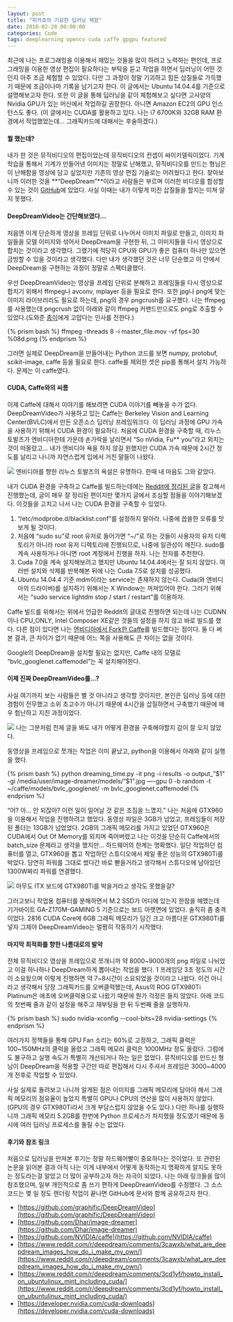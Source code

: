 ```yaml
---
layout: post
title: "피카츄의 기묘한 딥러닝 체험"
date: 2016-02-28 00:00:00
categories: Code
tags: deeplearning opencv cuda caffe gpgpu featured
---
```


최근에 나는 프로그래밍을 이용해서 재밌는 것들을 많이 하려고 노력하는 편인데, 프로그래밍을 이용한 영상 편집이 필요하다는 부탁을 듣고 작업을 하면서 딥러닝이 어떤 것인지 아주 조금 체험할 수 있었다. 다만 그 과정이 정말 기괴하고 힘든 삽질들로 가득했기 때문에 조금이나마 기록을 남기고자 한다. 이 글에서는 Ubuntu 14.04.4를 기준으로 설명해보고자 한다. 또한 이 글을 통해 딥러닝을 같이 체험해보고 싶다면 고사양의 Nvidia GPU가 있는 머신에서 작업하길 권장한다. 아니면 Amazon EC2의 GPU 인스턴스도 좋다. (이 글에서는 CUDA를 활용하고 있다. 나는 i7 6700K와 32GB RAM 환경에서 작업했었는데… 그래픽카드에 대해서는 후술하겠다.)

#### 뭘 했는데?

내가 한 것은 뮤직비디오의 편집이었는데 뮤직비디오의 컨셉이 싸이키델릭이었다. 기계 학습을 통해서 기계가 만들어낸 이미지는 정말로 난해했고, 뮤직비디오를 만드는 형님은 이 난해함을 영상에 담고 싶었지만 기존의 영상 편집 기술로는 어려웠다고 한다. 찾아보니까 이러한 것을 **“DeepDream”**이라고 사람들은 부르며 이러한 비디오를 합성할 수 있는 것이 [GitHub](https://github.com/graphific/DeepDreamVideo)에 있었다. 사실 이때는 내가 이렇게 미친 삽질들을 할지는 미쳐 알지 못했다.

#### DeepDreamVideo는 간단해보였다…

처음엔 이게 단순하게 영상을 프레임 단위로 나누어서 이미지 파일로 만들고, 이미지 파일들을 모델 이미지와 섞어서 DeepDream을 구현한 뒤, 그 이미지들을 다시 영상으로 합치는 것이라고 생각했다. 그랬기에 적당히 CPU와 GPU가 좋은 컴퓨터 하나만 있으면 금방할 수 있을 것이라고 생각했다. 다만 내가 생각했던 것은 너무 단순했고 이 안에서 DeepDream을 구현하는 과정이 정말로 스펙터클했다.

우선 DeepDreamVideo는 영상을 프레임 단위로 분해하고 프레임들을 다시 영상으로 합치기 위해서 ffmpeg나 avconv, mplayer 등을 필요로 한다. 또한 jpg나 png에 맞는 이미지 라이브러리도 필요로 하는데, png의 경우 pngcrush를 요구했다. 나는 ffmpeg를 사용했는데 pngcrush 없이 아래와 같이 ffmpeg 커맨드만으로도 png로 추출할 수 있었다.(도와준 [종이](http://twitter.com/hibiyasleep)에게 고맙다는 인사를 전한다.)

{% prism bash %}
ffmpeg -threads 8 -i master_file.mov -vf fps=30 %08d.png
{% endprism %}

그러면 실제로 DeepDream을 만들어내는 Python 코드를 보면 numpy, protobuf, scikit-image, caffe 등을 필요로 한다. caffe를 제외한 셋은 pip를 통해서 설치 가능하다. 문제는 이 caffe였다.

#### CUDA, Caffe와의 씨름

이제 Caffe에 대해서 이야기를 해보려면 CUDA 이야기를 빼놓을 수가 없다. DeepDreamVideo가 사용하고 있는 Caffe는 Berkeley Vision and Learning Center(BVLC)에서 만든 오픈소스 딥러닝 프레임워크다. 이 딥러닝 과정에 GPU 가속을 사용하기 위해서 CUDA 환경이 필요하다. 처음에 CUDA 환경을 구축할 때, 리누스 토발즈가 엔비디아한테 가운데 손가락을 날리면서 “So nVidia, Fu** you”라고 외치는 것이 떠올랐고… 내가 엔비디아 욕을 하지 않길 원했지만 CUDA 가속 때문에 2시간 정도를 날리고 나니까 자연스럽게 입에서 거친 말들이 나왔다.

![](https://cdn-images-1.medium.com/max/1600/1*tIJf0McU91OAqRQOoRJoWg.jpeg)
<span class="figcaption_hack">엔비디아를 향한 리누스 토발즈의 욕설은 유명하다. 한때 내 마음도 그와 같았다.</span>

내가 CUDA 환경을 구축하고 Caffe를 빌드하는데에는 [Reddit에 정리된 글](https://www.reddit.com/r/deepdream/comments/3cd1yf/howto_install_on_ubuntulinux_mint_including_cuda/)을 참고해서 진행했는데, 글이 매우 잘 정리된 편이지만 몇가지 글에서 조심할 점들을 이야기해보겠다. 이것들을 고치고 나서 나는 CUDA 환경을 구축할 수 있었다.

1.  “/etc/modprobe.d/blacklist.conf”를 설정하지 말아라. 나중에 씁쓸한 오류를 맛보게 될 것이다.
1.  처음에 “sudo su”로 root 유저로 들어가면 “~/”로 하는 것들이 사용자의 유저 디렉토리가 아니라 root 유저 디렉토리에 진행되므로,
나중에 일관성이 깨진다. sudo를 계속 사용하거나 아니면 root 계정에서 진행을 하자. 나는 전자를 추천한다.
1.  Cuda 7.0을 계속 설치해보려고 했지만 Ubuntu 14.04.4에서는 잘 되지 않았다. 여러번 설치와 삭제를 반복해본 뒤에 나는 Cuda
7.5로 설치를 성공했다.
1.  Ubuntu 14.04.4 기준 mdm이라는 service는 존재하지 않는다. Cuda(와 엔비디아의 드라이버)를 설치하기 위해서는 X
Window는 꺼져있어야 한다. 그러기 위해서는 “sudo service lightdm stop / start / restart”를 이용하자.

Caffe 빌드를 위해서는 위에서 언급한 Reddit의 글대로 진행하면 되는데 나는 CUDNN이나 CPU_ONLY, Intel Composer XE같은 것들의 설정을 하지 않고 바로 빌드를 했다. 다른 점이 있다면 나는 [엔비디아에서 Fork한 Caffe](https://github.com/NVIDIA/caffe)를 빌드했다는 점이다. 둘 다 써본 결과, 큰 차이가 없기 때문에 어느
쪽을 사용해도 큰 차이는 없을 것이다.

Google의 DeepDream을 설치할 필요는 없지만, Caffe 내의 모델로 “bvlc_googlenet.caffemodel”는 꼭 설치해야한다.

#### 이제 진짜 DeepDreamVideo를…?

사실 여기까지 보는 사람들은 별 것 아니라고 생각할 것이지만, 본인은 딥러닝 등에 대한 경험이 전무했고 소위 초고수가 아니기 때문에 4시간을 삽질하면서 구축했기 때문에 매우 험난하고 지친 과정이었다.

![](https://cdn-images-1.medium.com/max/1600/1*BtpZhonatJN9AnSxjpssdg.png)
<span class="figcaption_hack">나는 그분처럼 전체 글을 봐도 내가 어떻게 환경을 구축해야할지 감이 잘 오지 않았다.</span>

동영상을 프레임으로 쪼개는 작업은 이미 끝났고, python을 이용해서 아래와 같이 실행을 했다.

{% prism bash %}
python dreaming_time.py -it png -i results -o output_”$1" -gi /media/user/image-dreamer/models/”$1".jpg —-gpu 0 -b random -t ~/caffe/models/bvlc_googlenet/ -m bvlc_googlenet.caffemodel
{% endprism %}

“어? 아… 안 되잖아? 이런 일이 일어날 것 같은 조짐을 느꼈지.” 나는 처음에 GTX960을 이용해서 작업을 진행하려고 했었다. 동영상 파일은 3GB가 넘었고, 프레임들이 저장된 폴더는 13GB가 넘었었다. 2GB의 그래픽 메모리를 가지고 있었던 GTX960은 CUDA에서 Out Of Memory를 외치며 죽어버렸고 나는 이것을 단순히 Caffe에서의 batch_size 문제라고 생각을 했지만… 하드웨어의 한계는 명확했다. 일단 작업하던 컴퓨터를 열고, GTX960을 뽑고 작업하던 스튜디오에서 제일 좋은 성능의 GTX980Ti를 박았다. 당연히 파워를 그대로 썼다간 바로 뻗을거라고 생각해서 스튜디오에 남아있던 1300W짜리 파워를 연결했다.

![](https://cdn-images-1.medium.com/max/1600/1*mik7GgJKDb8N7-JfMHeWew.jpeg)
<span class="figcaption_hack">아무도 ITX 보드에 GTX980Ti를 박을거라고 생각도 못했을걸?</span>

그러고보니 작업용 컴퓨터를 분해하면서 M.2 SSD가 어디에 있는지 한참을 헤맸는데 기가바이트 GA-Z170M-GAMING 5 기준으로는 보드 아랫면에 있었다. 솔직히 좀 충격이었다. 2816 CUDA Core에 6GB 그래픽 메모리가 담긴 크고 아름다운 GTX980Ti를 넣자 그제야 DeepDreamVideo는 멀쩡히 작동하기 시작했다.

#### 마지막 최적화를 향한 나름대로의 발악

전체 뮤직비디오 영상을 프레임으로 쪼개니까 약 8000~9000개의 png 파일로 나뉘었고 이걸 하나하나 DeepDream하게 뽑아내는 작업을 했다. 1 프레임당 3초 정도의 시간이 소요됬으며 이렇게 진행하면 약 7~8시간이 소요되었을 것이라고 나왔다. 이건 아니라고 생각해서 당장 그래픽카드를 오버클럭했는데, Asus의 ROG GTX980Ti Platinum은 애초에 오버클럭용으로 나왔기 때문에 뭔가 걱정은 들지 않았다. 아래 코드의 첫번째 줄과 같이 설정을 해주고 재부팅을 한 뒤 두번째 줄을 실행하자.

{% prism bash %}
sudo nvidia-xconfig --cool-bits=28
nvidia-settings
{% endprism %}

여러가지 정책들을 통해 GPU Fan 소리는 60%로 고정하고, 그래픽 클럭은 100~150MHz의 클럭을 올렸고 그래픽 메모리 클럭은 1000MHz 정도 올렸다. 그럼에도 불구하고 실행 속도가 특별히 개선되거나 하는 일은 없었다. 뮤직비디오를 만드신 형님이 DeepDream을 적용할 구간만 따로 편집해서 다시 주셔서 프레임은 3000~4000개 전후로 작업할 수 있었다.

사실 실제로 돌려보고 나니까 알게된 점은 이미지를 그래픽 메모리에 담아야 해서 그래픽 메모리의 점유율이 높았지 특별히 GPU나 CPU의 연산을 많이 사용하지 않았다. (GPU의 경우 GTX980Ti라서 크게 부담스럽지 않았을 수도 있다.) 다만 하나를 실행하니까 그래픽 메모리 5.2GB를 한번에 Python 프로세스가 차지했을 정도였기 때문에 동시에 여러 딥러닝 프로세스를 돌릴 수는 없었다.

#### 후기와 참조 링크

처음으로 딥러닝을 만져본 후기는 정말 하드웨어빨이 중요하다는 것이었다. 또 관련된 논문을 읽어본 결과 아직 나는 이게 내부에서 어떻게 동작하는지 명확하게 알지도 못하는 정도라는걸 알았고 더 많이 공부하고자 하는 자극이 되었다. 나는 아래 링크들을 많이 참조했으며, 일부 개인적으로 좀 쓰기 편하게 DeepDreamVideo를 수정했다. 그 소스코드는 몇 일 정도 렌더링 작업이 끝나면 GitHub에 문서와 함께 공유하고자 한다.

* [https://github.com/graphific/DeepDreamVideo](https://github.com/graphific/DeepDreamVideo)
* [https://github.com/Dhar/image-dreamer](https://github.com/Dhar/image-dreamer)
* [https://github.com/NVIDIA/caffe](https://github.com/NVIDIA/caffe)
* [https://www.reddit.com/r/deepdream/comments/3cawxb/what_are_deepdream_images_how_do_i_make_my_own/](https://www.reddit.com/r/deepdream/comments/3cawxb/what_are_deepdream_images_how_do_i_make_my_own/)
* [https://www.reddit.com/r/deepdream/comments/3cd1yf/howto_install_on_ubuntulinux_mint_including_cuda/](https://www.reddit.com/r/deepdream/comments/3cd1yf/howto_install_on_ubuntulinux_mint_including_cuda/)
* [https://developer.nvidia.com/cuda-downloads](https://developer.nvidia.com/cuda-downloads)
